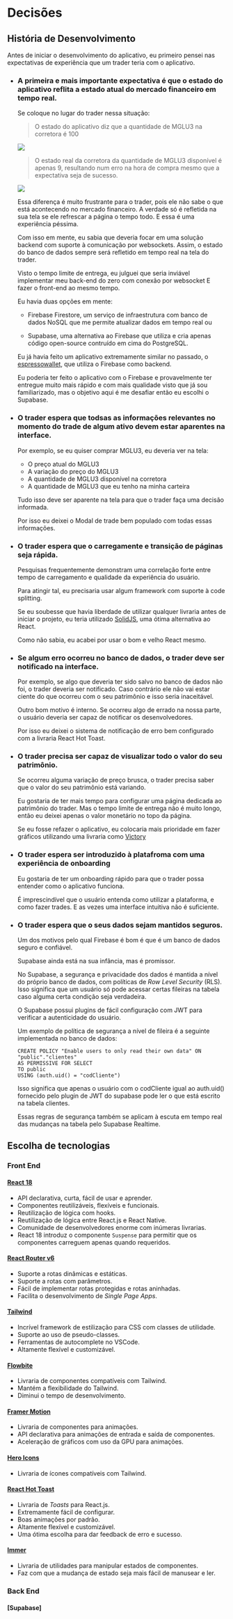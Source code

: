 # Decisões

## História de Desenvolvimento

Antes de iniciar o desenvolvimento do aplicativo, eu primeiro pensei nas expectativas de experiência que um trader teria com o aplicativo.

- ### A primeira e <strong>mais importante</strong> expectativa é que o estado do aplicativo reflita a estado atual do mercado financeiro em tempo real.

    Se coloque no lugar do trader nessa situação:

    > O estado do aplicativo diz que a quantidade de MGLU3 na corretora é 100
    <img src="assets/RealtimePitch1.png">

    > O estado real da corretora da quantidade de MGLU3 disponível é apenas 9, resultando num erro na hora de compra mesmo que a expectativa seja de sucesso.
    <img src="assets/RealtimePitch2.png">

    Essa diferença é muito frustrante para o trader, pois ele não sabe o que está acontecendo no mercado financeiro. A verdade só é refletida na sua tela se ele refrescar a página o tempo todo. E essa é uma experiência péssima.

    Com isso em mente, eu sabia que deveria focar em uma solução backend com suporte à comunicação por websockets. Assim, o estado do banco de dados sempre será refletido em tempo real na tela do trader.

    Visto o tempo limite de entrega, eu julguei que seria inviável implementar meu back-end do zero com conexão por websocket E fazer o front-end ao mesmo tempo.

    Eu havia duas opções em mente:

    - Firebase Firestore, um serviço de infraestrutura com banco de dados NoSQL que me permite atualizar dados em tempo real ou

    - Supabase, uma alternativa ao Firebase que utiliza e cria apenas código open-source contruído em cima do PostgreSQL.

    Eu já havia feito um aplicativo extremamente similar no passado, o <a href="https://espressowallet.com">espressowallet</a>, que utiliza o Firebase como backend.

    Eu poderia ter feito o aplicativo com o Firebase e provavelmente ter entregue muito mais rápido e com mais qualidade visto que já sou familiarizado, mas o objetivo aqui é me desafiar então eu escolhi o Supabase.

- ### O trader espera que todsas as informações relevantes no momento do trade de algum ativo devem estar aparentes na interface.

    Por exemplo, se eu quiser comprar MGLU3, eu deveria ver na tela:

    - O preço atual do MGLU3
    - A variação do preço do MGLU3
    - A quantidade de MGLU3 disponível na corretora
    - A quantidade de MGLU3 que eu tenho na minha carteira

    Tudo isso deve ser aparente na tela para que o trader faça uma decisão informada.

    Por isso eu deixei o Modal de trade bem populado com todas essas informações.

- ### O trader espera que o carregamente e transição de páginas seja rápida.

    Pesquisas frequentemente demonstram uma correlação forte entre tempo de carregamento e qualidade da experiência do usuário.

    Para atingir tal, eu precisaria usar algum framework com suporte à code splitting.

    Se eu soubesse que havia liberdade de utilizar qualquer livraria antes de iniciar o projeto, eu teria utilizado <a href="https://solidjs.com">SolidJS</a>, uma ótima alternativa ao React.

    Como não sabia, eu acabei por usar o bom e velho React mesmo.

- ### Se algum erro ocorreu no banco de dados, o trader deve ser notificado na interface.

    Por exemplo, se algo que deveria ter sido salvo no banco de dados não foi, o trader deveria ser notificado. Caso contrário ele não vai estar ciente do que ocorreu com o seu patrimônio e isso seria inaceitável.

    Outro bom motivo é interno. Se ocorreu algo de errado na nossa parte, o usuário deveria ser capaz de notificar os desenvolvedores.

    Por isso eu deixei o sistema de notificação de erro bem configurado com a livraria React Hot Toast.

- ### O trader precisa ser capaz de visualizar todo o valor do seu patrimônio.

    Se ocorreu alguma variação de preço brusca, o trader precisa saber que o valor do seu patrimônio está variando.

    Eu gostaria de ter mais tempo para configurar uma página dedicada ao patrimônio do trader. Mas o tempo limite de entrega não é muito longo, então eu deixei apenas o valor monetário no topo da página.

    Se eu fosse refazer o aplicativo, eu colocaria mais prioridade em fazer gráficos utilizando uma livraria como <a href="https://formidable.com/open-source/victory/">Victory</a>


- ### O trader espera ser introduzido à platafroma com uma experiência de onboarding

    Eu gostaria de ter um onboarding rápido para que o trader possa entender como o aplicativo funciona.

    É imprescindível que o usuário entenda como utilizar a plataforma, e como fazer trades. E as vezes uma interface intuitiva não é suficiente.

- ### O trader espera que o seus dados sejam mantidos seguros.

    Um dos motivos pelo qual Firebase é bom é que é um banco de dados seguro e confiável.

    Supabase ainda está na sua infância, mas é promissor.

    No Supabase, a segurança e privacidade dos dados é mantida a nível do próprio banco de dados, com políticas de <em>Row Level Security</em> (RLS). Isso significa que um usuário só pode acessar certas fileiras na tabela caso alguma certa condição seja verdadeira.

    O Supabase possui plugins de fácil configuração com JWT para verificar a autenticidade do usuário.

    Um exemplo de política de segurança a nível de fileira é a seguinte implementada no banco de dados:

    ```plpgsql
    CREATE POLICY "Enable users to only read their own data" ON "public"."clientes"
    AS PERMISSIVE FOR SELECT
    TO public
    USING (auth.uid() = "codCliente")
    ```

    Isso significa que apenas o usuário com o codCliente igual ao auth.uid() fornecido pelo plugin de JWT do supabase pode ler o que está escrito na tabela clientes.

    Essas regras de segurança também se aplicam à escuta em tempo real das mudanças na tabela pelo Supabase Realtime.

## Escolha de tecnologias

### Front End

#### [React 18](https://reactjs.org/)
- API declarativa, curta, fácil de usar e aprender.
- Componentes reutilizáveis, flexíveis e funcionais.
- Reutilização de lógica com hooks.
- Reutilização de lógica entre React.js e React Native.
- Comunidade de desenvolvedores enorme com inúmeras livrarias.
- React 18 introduz o componente `Suspense` para permitir que os componentes carreguem apenas quando requeridos.

#### [React Router v6](https://reactrouter.com/)
- Suporte a rotas dinâmicas e estáticas.
- Suporte a rotas com parâmetros.
- Fácil de implementar rotas protegidas e rotas aninhadas.
- Facilita o desenvolvimento de <em>Single Page Apps</em>.

#### [Tailwind](https://tailwindcss.com/)
- Incrível framework de estilização para CSS com classes de utilidade.
- Suporte ao uso de pseudo-classes.
- Ferramentas de autocomplete no VSCode.
- Altamente flexível e customizável.

#### [Flowbite](https://flowbite.com/)
- Livraria de componentes compatíveis com Tailwind.
- Mantém a flexibilidade do Tailwind.
- Diminui o tempo de desenvolvimento.

#### [Framer Motion](https://framer.com/motion/)
- Livraria de componentes para animações.
- API declarativa para animações de entrada e saída de componentes.
- Aceleração de gráficos com uso da GPU para animações.

#### [Hero Icons](https://heroicons.com/)
- Livraria de ícones compatíveis com Tailwind.

#### [React Hot Toast](https://react-hot-toast.com/)
- Livraria de <em>Toasts</em> para React.js.
- Extremamente fácil de configurar.
- Boas animações por padrão.
- Altamente flexível e customizável.
- Uma ótima escolha para dar feedback de erro e sucesso.

#### [Immer](https://immerjs.github.io/immer/)
- Livraria de utilidades para manipular estados de componentes.
- Faz com que a mudança de estado seja mais fácil de manusear e ler.

### Back End

#### [Supabase]